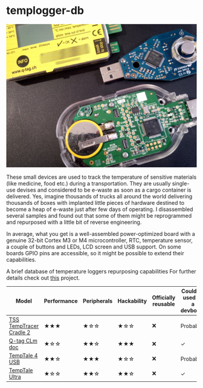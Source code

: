 # templogger-db

![cover image](https://raw.githubusercontent.com/arduinocelentano/templogger-db/main/intro.jpeg)

These small devices are used to track the temperature of sensitive materials (like medicine, food etc.) during a transportation. They are usually single-use devises and considered to be e-waste as soon as a cargo container is delivered. Yes, imagine thousands of trucks all around the world delivering thousands of boxes with implanted little pieces of hardware destined to become a heap of e-waste just after few days of operating. I disassembled several samples and found out that some of them might be reprogrammed and repurposed with a little bit of reverse engineering.

In average, what you get is a well-assembled power-optimized board with a genuine 32-bit Cortex M3 or M4 microcontroller, RTC, temperature sensor, a couple of buttons and LEDs, LCD screen and USB support. On some boards GPIO pins are accessible, so it might be possible to extend their capabilities. 

A brief database of temperature loggers repurposing capabilities
For further details check out [this](https://hackaday.io/project/191592-arm-devboard-from-a-used-up-temperature-logger) project.

| Model | Performance | Peripherals | Hackability | Officially reusable | Could be used as a devboard | MCU | LCD | External Flash | External EEPROM | Plastic Case | Battery | What else could be salvaged |
| --- | --- | --- | --- | --- | --- | --- | --- | --- | --- | --- | --- | --- |
| [TSS TempTracer Cradle 2](https://tss.se/wp-content/uploads/2018/12/TSS-TempTracer-Cradle-2_PRD_TDS_005-Ver-A.pdf) | ★★★ | ★☆☆ | ★☆☆ | ❌ | Probably | [ATSAM4S16](https://www.microchip.com/en-us/product/atsam4s16b) | ❌ | ❌ | ❌ | Reusable | Coin cell | ❌ |
| [Q-tag CLm doc](docs/Q-tag_CLm_doc/overview.md) | ★☆☆ | ★★☆ | ★★★ | ❌ | ✓ | [STM32L152RCT6A](https://eu.mouser.com/datasheet/2/389/stm32l151qc-1851375.pdf) | ✓ | ❌ | ❌ | Reusable | Coin cell | ❌ |
| [ TempTale 4 USB](docs/TempTale4USB/overview.md) | ★★☆ | ★★★ | ★☆☆ | ❌ | Probably | [ATSAM4S4B](https://www.microchip.com/en-us/product/atsam4s4b) | ✓ | ATMLH414 | Winbond25x40 | Reusable | Lithium ER14250 | ❌ |
| [TempTale Ultra](docs/TempTale_Ulrta/overview.md) | ★☆☆ | ★★☆ | ★★☆ | ❌ | ✓ | [STM32L152RCT6A](https://eu.mouser.com/datasheet/2/389/stm32l151qc-1851375.pdf) | ✓ | ❌ | Winbond25x40 | Reusable | Lithium coin cell | ❌ |
